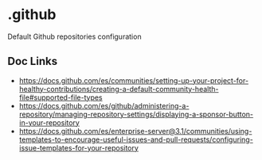 # .github
Default Github repositories configuration

## Doc Links
* https://docs.github.com/es/communities/setting-up-your-project-for-healthy-contributions/creating-a-default-community-health-file#supported-file-types
* https://docs.github.com/es/github/administering-a-repository/managing-repository-settings/displaying-a-sponsor-button-in-your-repository
* https://docs.github.com/es/enterprise-server@3.1/communities/using-templates-to-encourage-useful-issues-and-pull-requests/configuring-issue-templates-for-your-repository
